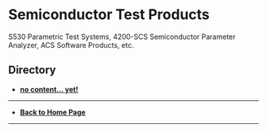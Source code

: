 # Semiconductor Test Products
S530 Parametric Test Systems, 4200-SCS Semiconductor Parameter Analyzer, ACS Software Products, etc. 

## Directory
* **[no content... yet!](./)**

----
* **[Back to Home Page](./../../README.md)**

----
